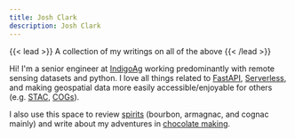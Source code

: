 ```yaml
---
title: Josh Clark
description: Josh Clark
---
```


{{< lead >}}
A collection of my writings on all of the above
{{< /lead >}}

Hi! I'm a senior engineer at [IndigoAg](https://www.indigoag.com/) working predominantly with remote sensing datasets and python. I love all things related to [FastAPI](https://fastapi.tiangolo.com/), [Serverless](https://www.serverless.com/), and making geospatial data more easily accessible/enjoyable for others (e.g. [STAC](https://stacspec.org/), [COGs](https://www.cogeo.org/)).

I also use this space to review [spirits](/spirits/) (bourbon, armagnac, and cognac mainly) and write about my adventures in [chocolate making](/chocolate/).